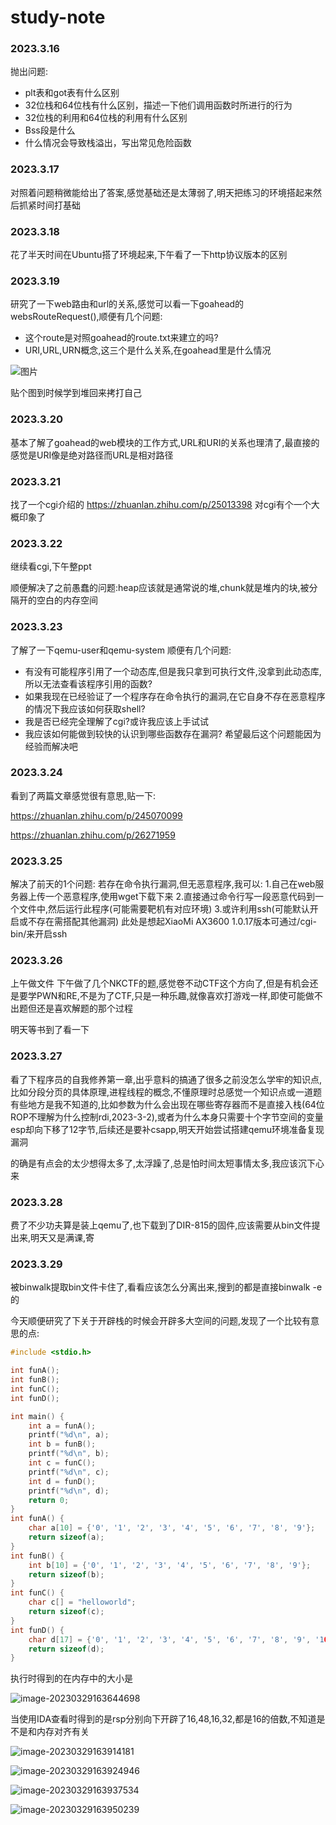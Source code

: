 # study-note
### 2023.3.16 

抛出问题:
  * plt表和got表有什么区别
  * 32位栈和64位栈有什么区别，描述一下他们调用函数时所进行的行为
  * 32位栈的利用和64位栈的利用有什么区别
  * Bss段是什么
  * 什么情况会导致栈溢出，写出常见危险函数

### 2023.3.17

对照着问题稍微能给出了答案,感觉基础还是太薄弱了,明天把练习的环境搭起来然后抓紧时间打基础

### 2023.3.18 

花了半天时间在Ubuntu搭了环境起来,下午看了一下http协议版本的区别

### 2023.3.19 

研究了一下web路由和url的关系,感觉可以看一下goahead的websRouteRequest(),顺便有几个问题:
  * 这个route是对照goahead的route.txt来建立的吗?
  * URI,URL,URN概念,这三个是什么关系,在goahead里是什么情况

![图片](https://user-images.githubusercontent.com/102180824/226181358-c852416a-fbb6-4c11-83bb-ecebe3ee5e4d.png)

贴个图到时候学到堆回来拷打自己

### 2023.3.20

基本了解了goahead的web模块的工作方式,URL和URI的关系也理清了,最直接的感觉是URI像是绝对路径而URL是相对路径

### 2023.3.21 

找了一个cgi介绍的 https://zhuanlan.zhihu.com/p/25013398 对cgi有个一个大概印象了

### 2023.3.22 

继续看cgi,下午整ppt

顺便解决了之前愚蠢的问题:heap应该就是通常说的堆,chunk就是堆内的块,被分隔开的空白的内存空间

### 2023.3.23

了解了一下qemu-user和qemu-system
顺便有几个问题:
 * 有没有可能程序引用了一个动态库,但是我只拿到可执行文件,没拿到此动态库,所以无法查看该程序引用的函数?
 * 如果我现在已经验证了一个程序存在命令执行的漏洞,在它自身不存在恶意程序的情况下我应该如何获取shell?
 * 我是否已经完全理解了cgi?或许我应该上手试试
 * 我应该如何能做到较快的认识到哪些函数存在漏洞?
 希望最后这个问题能因为经验而解决吧


### 2023.3.24 

看到了两篇文章感觉很有意思,贴一下:

 https://zhuanlan.zhihu.com/p/245070099
 
 https://zhuanlan.zhihu.com/p/26271959

### 2023.3.25

解决了前天的1个问题:
若存在命令执行漏洞,但无恶意程序,我可以:
1.自己在web服务器上传一个恶意程序,使用wget下载下来
2.直接通过命令行写一段恶意代码到一个文件中,然后运行此程序(可能需要靶机有对应环境)
3.或许利用ssh(可能默认开启或不存在需搭配其他漏洞)
此处是想起XiaoMi AX3600 1.0.17版本可通过/cgi-bin/来开启ssh


### 2023.3.26

上午做文件
下午做了几个NKCTF的题,感觉卷不动CTF这个方向了,但是有机会还是要学PWN和RE,不是为了CTF,只是一种乐趣,就像喜欢打游戏一样,即使可能做不出题但还是喜欢解题的那个过程

明天等书到了看一下
 
### 2023.3.27  

看了下程序员的自我修养第一章,出乎意料的搞通了很多之前没怎么学牢的知识点,比如分段分页的具体原理,进程线程的概念,不懂原理时总感觉一个知识点或一道题有些地方是我不知道的,比如参数为什么会出现在哪些寄存器而不是直接入栈(64位ROP不理解为什么控制rdi,2023-3-2),或者为什么本身只需要十个字节空间的变量esp却向下移了12字节,后续还是要补csapp,明天开始尝试搭建qemu环境准备复现漏洞

的确是有点会的太少想得太多了,太浮躁了,总是怕时间太短事情太多,我应该沉下心来


### 2023.3.28 

费了不少功夫算是装上qemu了,也下载到了DIR-815的固件,应该需要从bin文件提出来,明天又是满课,寄

### 2023.3.29

被binwalk提取bin文件卡住了,看看应该怎么分离出来,搜到的都是直接binwalk -e的



今天顺便研究了下关于开辟栈的时候会开辟多大空间的问题,发现了一个比较有意思的点:

```C
#include <stdio.h>

int funA();
int funB();
int funC();
int funD();

int main() {
	int a = funA();
	printf("%d\n", a);
	int b = funB();
	printf("%d\n", b);
	int c = funC();
	printf("%d\n", c);
	int d = funD();
	printf("%d\n", d);
	return 0;
}
int funA() {
	char a[10] = {'0', '1', '2', '3', '4', '5', '6', '7', '8', '9'};
	return sizeof(a);
}
int funB() {
	int b[10] = {'0', '1', '2', '3', '4', '5', '6', '7', '8', '9'};
	return sizeof(b);
}
int funC() {
	char c[] = "helloworld";
	return sizeof(c);
}
int funD() {
	char d[17] = {'0', '1', '2', '3', '4', '5', '6', '7', '8', '9', '10', '11', '12', '13', '14', '15', '16'};
	return sizeof(d);
}
```

执行时得到的在内存中的大小是

![image-20230329163644698](https://tharsis.oss-cn-beijing.aliyuncs.com/image-20230329163644698.png)

当使用IDA查看时得到的是rsp分别向下开辟了16,48,16,32,都是16的倍数,不知道是不是和内存对齐有关

![image-20230329163914181](https://tharsis.oss-cn-beijing.aliyuncs.com/image-20230329163914181.png)

![image-20230329163924946](https://tharsis.oss-cn-beijing.aliyuncs.com/image-20230329163924946.png)

![image-20230329163937534](https://tharsis.oss-cn-beijing.aliyuncs.com/image-20230329163937534.png)

![image-20230329163950239](https://tharsis.oss-cn-beijing.aliyuncs.com/image-20230329163950239.png)
